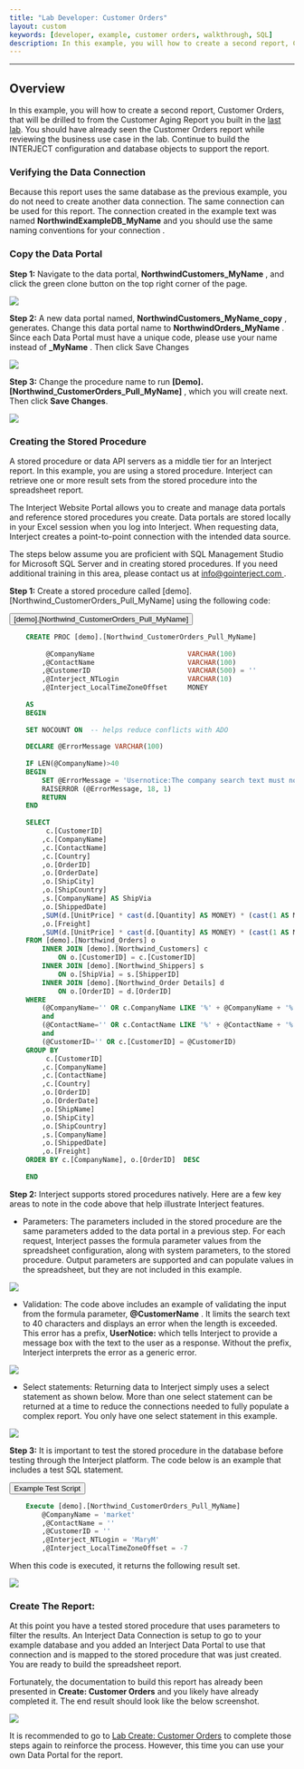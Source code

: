 ```yaml
---
title: "Lab Developer: Customer Orders"
layout: custom
keywords: [developer, example, customer orders, walkthrough, SQL]
description: In this example, you will how to create a second report, Customer Orders, that will be drilled to from the Customer Aging Report you built in the last lab. This uses a report range.
---
```

* * *

##  **Overview**


In this example, you will how to create a second report, Customer Orders, that will be drilled to from the Customer Aging Report you built in the [last lab](/wGetStarted/L-Dev-CustomerAging.html). You should have already seen the Customer Orders report while reviewing the business use case in the lab. Continue to build the INTERJECT configuration and database objects to support the report. 


###  Verifying the Data Connection 

Because this report uses the same database as the previous example, you do not need to create another data connection. The same connection can be used for this report. The connection created in the example text was named **NorthwindExampleDB_MyName** and  you should use the same naming conventions for your connection  . 

###  Copy the Data Portal 

**Step 1:** Navigate to the data portal, **NorthwindCustomers_MyName** , and click the green clone button on the top right corner of the page. 

![](/images/L-DevCustOrders/01.png)
<br>
  


**Step 2:** A new data portal named, **NorthwindCustomers_MyName_copy** , generates. Change this data portal name to **NorthwindOrders_MyName** . Since each Data Portal must have a unique code, please use your name instead of **_MyName** . Then click Save Changes 

![](/images/L-DevCustOrders/02.png)
<br>
  


**Step 3:** Change the procedure name to run **[Demo].[Northwind_CustomerOrders_Pull_MyName]** , which you will create next. Then click **Save Changes**. 

![](/images/L-DevCustOrders/03.jpg)
<br>

###  Creating the Stored Procedure 

A stored procedure or data API servers as a middle tier for an Interject report. In this example, you are using a stored procedure. Interject can retrieve one or more result sets from the stored procedure into the spreadsheet report. 

The Interject Website Portal allows you to create and manage data portals and reference stored procedures you create. Data portals are stored locally in your Excel session when you log into Interject. When requesting data, Interject creates a point-to-point connection with the intended data source. 

The steps below assume you are proficient with SQL Management Studio for Microsoft SQL Server and in creating stored procedures. If you need additional training in this area, please contact us at [ info@gointerject.com ](mailto:info@gointerject.com) . 

**Step 1:** Create a stored procedure called [demo].[Northwind_CustomerOrders_Pull_MyName] using the following code: 

<button class="collapsible">\[demo\].\[Northwind_CustomerOrders_Pull_MyName\]</button>
<div markdown="1" class="panel">

```sql
    CREATE PROC [demo].[Northwind_CustomerOrders_Pull_MyName]
    
    	 @CompanyName						VARCHAR(100)
    	,@ContactName						VARCHAR(100)
    	,@CustomerID						VARCHAR(500) = ''
    	,@Interject_NTLogin					VARCHAR(10)
    	,@Interject_LocalTimeZoneOffset		MONEY
    
    AS
    BEGIN
    
    SET NOCOUNT ON  -- helps reduce conflicts with ADO
    
    DECLARE @ErrorMessage VARCHAR(100)
    
    IF LEN(@CompanyName)>40
    BEGIN
    	SET @ErrorMessage = 'Usernotice:The company search text must not be more than 40 characters.'
    	RAISERROR (@ErrorMessage, 18, 1)
    	RETURN		
    END
    
    SELECT 
    	 c.[CustomerID]
    	,c.[CompanyName]
    	,c.[ContactName]
    	,c.[Country]
    	,o.[OrderID]
    	,o.[OrderDate]
    	,o.[ShipCity]
    	,o.[ShipCountry]
    	,s.[CompanyName] AS ShipVia
    	,o.[ShippedDate]
    	,SUM(d.[UnitPrice] * cast(d.[Quantity] AS MONEY) * (cast(1 AS MONEY) -d.[Discount])) AS OrderAmount
    	,o.[Freight]
    	,SUM(d.[UnitPrice] * cast(d.[Quantity] AS MONEY) * (cast(1 AS MONEY) -d.[Discount])) + o.[Freight] AS TotalAmount
    FROM [demo].[Northwind_Orders] o
    	INNER JOIN [demo].[Northwind_Customers] c
    		ON o.[CustomerID] = c.[CustomerID]
    	INNER JOIN [demo].[Northwind_Shippers] s
    		ON o.[ShipVia] = s.[ShipperID]
    	INNER JOIN [demo].[Northwind_Order Details] d
    		ON o.[OrderID] = d.[OrderID]
    WHERE 
    	(@CompanyName='' OR c.CompanyName LIKE '%' + @CompanyName + '%')
    	and
    	(@ContactName='' OR c.ContactName LIKE '%' + @ContactName + '%')
    	and
    	(@CustomerID='' OR c.[CustomerID] = @CustomerID)
    GROUP BY
    	 c.[CustomerID]
    	,c.[CompanyName]
    	,c.[ContactName]
    	,c.[Country]
    	,o.[OrderID]
    	,o.[OrderDate]
    	,o.[ShipName]
    	,o.[ShipCity]
    	,o.[ShipCountry]
    	,s.[CompanyName]
    	,o.[ShippedDate]
    	,o.[Freight]
    ORDER BY c.[CompanyName], o.[OrderID]  DESC
    
    END
```

</div>

**Step 2:** Interject supports stored procedures natively. Here are a few key areas to note in the code above that help illustrate Interject features. 

  * Parameters: The parameters included in the stored procedure are the same parameters added to the data portal in a previous step. For each request, Interject passes the formula parameter values from the spreadsheet configuration, along with system parameters, to the stored procedure. Output parameters are supported and can populate values in the spreadsheet, but they are not included in this example. 



![](/images/L-DevCustOrders/04.png)
<br>

  * Validation: The code above includes an example of validating the input from the formula parameter, **@CustomerName** . It limits the search text to 40 characters and displays an error when the length is exceeded. This error has a prefix, **UserNotice:** which tells Interject to provide a message box with the text to the user as a response. Without the prefix, Interject interprets the error as a generic error. 



![](/images/L-DevCustOrders/05.png)
<br>

  * Select statements: Returning data to Interject simply uses a select statement as shown below. More than one select statement can be returned at a time to reduce the connections needed to fully populate a complex report. You only have one select statement in this example. 



![](/images/L-DevCustOrders/06.png)
<br>

**Step 3:** It is important to test the stored procedure in the database before testing through the Interject platform. The code below is an example that includes a test SQL statement. 

<button class="collapsible">Example Test Script</button>
<div markdown="1" class="panel">

```sql 
    Execute [demo].[Northwind_CustomerOrders_Pull_MyName]
    	@CompanyName = 'market'
    	,@ContactName = ''
    	,@CustomerID = ''
    	,@Interject_NTLogin = 'MaryM'
    	,@Interject_LocalTimeZoneOffset = -7
```

</div>
When this code is executed, it returns the following result set. 

![](/images/L-DevCustOrders/07.png)
<br>

 

###  Create The Report: 

At this point you have a tested stored procedure that uses parameters to filter the results. An Interject Data Connection is setup to go to your example database and you added an Interject Data Portal to use that connection and is mapped to the stored procedure that was just created. You are ready to build the spreadsheet report. 

Fortunately, the documentation to build this report has already been presented in **Create: Customer Orders** and you likely have already completed it. The end result should look like the below screenshot. 

![](/images/L-DevCustOrders/08.png)
<br>
  


It is recommended to go to [Lab Create: Customer Orders](/wGetStarted/L-Create-CustomerOrders.html) to complete those steps again to reinforce the process. However, this time you can use your own Data Portal for the report. 

 
